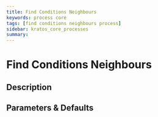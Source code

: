 ```yaml
---
title: Find Conditions Neighbours
keywords: process core
tags: [find conditions neighbours process]
sidebar: kratos_core_processes
summary: 
---
```


# Find Conditions Neighbours

## Description

## Parameters & Defaults